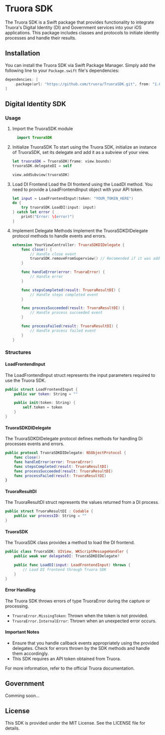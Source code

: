 # Truora SDK

The Truora SDK is a Swift package that provides functionality to integrate Truora's Digital Identity (DI) and Government services into your iOS applications. This package includes classes and protocols to initiate identity processes and handle their results.

## Installation

You can install the Truora SDK via Swift Package Manager. Simply add the following line to your `Package.swift` file's dependencies:

```swift
dependencies: [
    .package(url: "https://github.com/truora/TruoraSDK.git", from: "1.0.0")
]
```

## Digital Identity SDK

### Usage

1. Import the TruoraSDK module

    ```swift
      import TruoraSDK
    ```

2. Initialize TruoraSDK
  To start using the Truora SDK, initialize an instance of TruoraSDK, set its delegate and add it as a subview of your view.

    ```swift
    let truoraSDK = TruoraSDK(frame: view.bounds)
    truoraSDK.delegateDI = self

    view.addSubview(truoraSDK)
    ```

3. Load DI Frontend
  Load the DI frontend using the LoadDI method. You need to provide a LoadFrontendInput object with your API token.

    ```swift
    let input = LoadFrontendInput(token: "YOUR_TOKEN_HERE")
    do {
        try truoraSDK.LoadDI(input: input)
    } catch let error {
        print("Error: \(error)")
    }
    ```

4. Implement Delegate Methods
  Implement the TruoraSDKDIDelegate protocol methods to handle events and errors.

    ```swift
    extension YourViewController: TruoraSDKDIDelegate {
        func close() {
            // Handle close event
            truoraSDK.removeFromSuperview() // Recomended if it was added as a subview
        }

        func handleError(error: TruoraError) {
            // Handle error
        }

        func stepsCompleted(result: TruoraResultDI) {
            // Handle steps completed event
        }

        func processSucceeded(result: TruoraResultDI) {
            // Handle process succeeded event
        }

        func processFailed(result: TruoraResultDI) {
            // Handle process failed event
        }
    }
    ```

### Structures

#### LoadFrontendInput

The LoadFrontendInput struct represents the input parameters required to use the Truora SDK.

```swift
public struct LoadFrontendInput {
    public var token: String = ""

    public init(token: String) {
        self.token = token
    }
}
```

#### TruoraSDKDIDelegate

The TruoraSDKDIDelegate protocol defines methods for handling Di processes events and errors.

```swift
public protocol TruoraSDKDIDelegate: NSObjectProtocol {
    func close()
    func handleError(error: TruoraError)
    func stepsCompleted(result: TruoraResultDI)
    func processSucceeded(result: TruoraResultDI)
    func processFailed(result: TruoraResultDI)
}
```

#### TruoraResultDI

The TruoraResultDI struct represents the values returned from a DI process.

```swift
public struct TruoraResultDI : Codable {
    public var processID: String = ""
}
```

#### TruoraSDK

The TruoraSDK class provides a method to load the DI frontend.

```swift
public class TruoraSDK: UIView, WKScriptMessageHandler {
    public weak var delegateDI: TruoraSDKDIDelegate?

    public func LoadDI(input: LoadFrontendInput) throws {
        // Load DI frontend through Truora SDK
    }
}
```

#### Error Handling

The Truora SDK throws errors of type TruoraError during the capture or processing.

- `TruoraError.MissingToken`: Thrown when the token is not provided.
- `TruoraError.InternalError`: Thrown when an unexpected error occurs.

#### Important Notes

- Ensure that you handle callback events appropriately using the provided delegates.
Check for errors thrown by the SDK methods and handle them accordingly.
- This SDK requires an API token obtained from Truora.

For more information, refer to the official Truora documentation.

## Government

Comming soon...

## License

This SDK is provided under the MIT License. See the LICENSE file for details.
